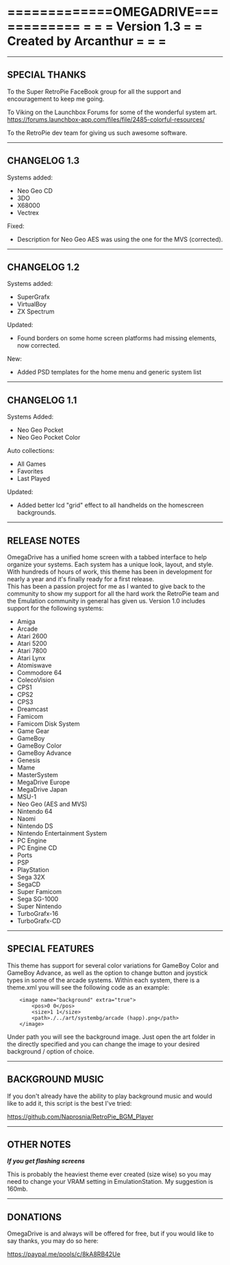 =============OMEGADRIVE============
=			  	  				  =
=           Version 1.3           =
=       Created by Arcanthur      =
=				  				  =
===================================

-----------------------------------
SPECIAL THANKS
-----------------------------------

To the Super RetroPie FaceBook group for all the support and encouragement to keep me going.

To Viking on the Launchbox Forums for some of the wonderful system art.
https://forums.launchbox-app.com/files/file/2485-colorful-resources/

To the RetroPie dev team for giving us such awesome software.

-----------------------------------
CHANGELOG 1.3
-----------------------------------

Systems added:

- Neo Geo CD
- 3DO
- X68000
- Vectrex

Fixed:

- Description for Neo Geo AES was using the one for the MVS (corrected).

-----------------------------------
CHANGELOG 1.2
-----------------------------------

Systems added:

- SuperGrafx
- VirtualBoy
- ZX Spectrum

Updated:

- Found borders on some home screen platforms had missing elements, now corrected.

New:

- Added PSD templates for the home menu and generic system list

-----------------------------------
CHANGELOG 1.1
-----------------------------------

Systems Added:

- Neo Geo Pocket
- Neo Geo Pocket Color

Auto collections:
- All Games
- Favorites
- Last Played

Updated:
- Added better lcd "grid" effect to all handhelds on the homescreen backgrounds.

-----------------------------------
RELEASE NOTES
-----------------------------------

OmegaDrive has a unified home screen with a tabbed interface to help organize your systems.  Each system has a unique look, layout, and style.
With hundreds of hours of work, this theme has been in development for nearly a year and it's finally ready for a first release.  
This has been a passion project for me as I wanted to give back to the community to show my support for all the hard work 
the RetroPie team and the Emulation community in general has given us.  Version 1.0 includes support for the following systems:

- Amiga
- Arcade
- Atari 2600
- Atari 5200
- Atari 7800
- Atari Lynx
- Atomiswave
- Commodore 64
- ColecoVision
- CPS1
- CPS2
- CPS3
- Dreamcast
- Famicom
- Famicom Disk System
- Game Gear
- GameBoy
- GameBoy Color
- GameBoy Advance
- Genesis
- Mame
- MasterSystem
- MegaDrive Europe
- MegaDrive Japan
- MSU-1
- Neo Geo (AES and MVS)
- Nintendo 64
- Naomi
- Nintendo DS
- Nintendo Entertainment System
- PC Engine
- PC Engine CD
- Ports
- PSP
- PlayStation
- Sega 32X
- SegaCD
- Super Famicom
- Sega SG-1000
- Super Nintendo
- TurboGrafx-16
- TurboGrafx-CD 

-----------------------------------
SPECIAL FEATURES
-----------------------------------

This theme has support for several color variations for GameBoy Color and GameBoy Advance, as
well as the option to change button and joystick types in some of the arcade systems.  Within each system,
there is a theme.xml you will see the following code as an example:

		<image name="background" extra="true">
			<pos>0 0</pos>
			<size>1 1</size>
			<path>./../art/systembg/arcade (happ).png</path>
		</image>

Under path you will see the background image.  Just open the art folder in the directly specified and you can
change the image to your desired background / option of choice.

-----------------------------------
BACKGROUND MUSIC
-----------------------------------

If you don't already have the ability to play background music and would like to add it, this script is the best I've tried:

https://github.com/Naprosnia/RetroPie_BGM_Player

-----------------------------------
OTHER NOTES
-----------------------------------

***If you get flashing screens***

This is probably the heaviest theme ever created (size wise) so you may need to change your VRAM setting in EmulationStation.
My suggestion is 160mb.

-----------------------------------
DONATIONS
-----------------------------------

OmegaDrive is and always will be offered for free, but if you would like to say thanks, you may do so here:

https://paypal.me/pools/c/8kA8RB42Ue
